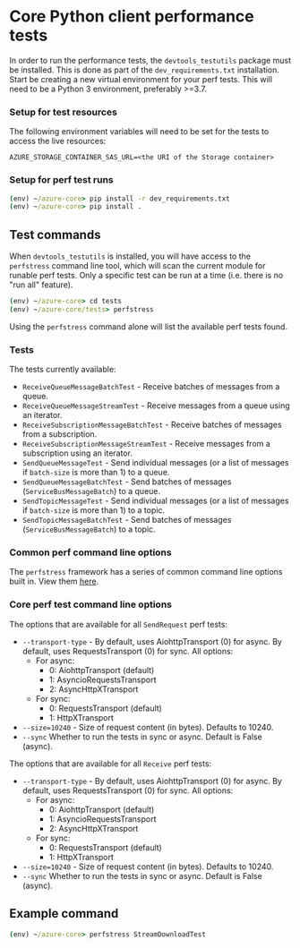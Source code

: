 # Core Python client performance tests

In order to run the performance tests, the `devtools_testutils` package must be installed. This is done as part of the `dev_requirements.txt` installation. Start be creating a new virtual environment for your perf tests. This will need to be a Python 3 environment, preferably >=3.7.

### Setup for test resources
The following environment variables will need to be set for the tests to access the live resources:

```
AZURE_STORAGE_CONTAINER_SAS_URL=<the URI of the Storage container>
```

### Setup for perf test runs

```cmd
(env) ~/azure-core> pip install -r dev_requirements.txt
(env) ~/azure-core> pip install .
```

## Test commands

When `devtools_testutils` is installed, you will have access to the `perfstress` command line tool, which will scan the current module for runable perf tests. Only a specific test can be run at a time (i.e. there is no "run all" feature).

```cmd
(env) ~/azure-core> cd tests
(env) ~/azure-core/tests> perfstress
```

Using the `perfstress` command alone will list the available perf tests found.

### Tests

The tests currently available:

- `ReceiveQueueMessageBatchTest` - Receive batches of messages from a queue.
- `ReceiveQueueMessageStreamTest` - Receive messages from a queue using an iterator.
- `ReceiveSubscriptionMessageBatchTest` - Receive batches of messages from a subscription.
- `ReceiveSubscriptionMessageStreamTest` - Receive messages from a subscription using an iterator.
- `SendQueueMessageTest` - Send individual messages (or a list of messages if `batch-size` is more than 1) to a queue.
- `SendQueueMessageBatchTest` - Send batches of messages (`ServiceBusMessageBatch`) to a queue.
- `SendTopicMessageTest` - Send individual messages (or a list of messages if `batch-size` is more than 1) to a topic.
- `SendTopicMessageBatchTest` - Send batches of messages (`ServiceBusMessageBatch`) to a topic.

### Common perf command line options

The `perfstress` framework has a series of common command line options built in. View them [here](https://github.com/Azure/azure-sdk-for-python/blob/main/doc/dev/perfstress_tests.md#default-command-options).

### Core perf test command line options

The options that are available for all `SendRequest` perf tests:

- `--transport-type` - By default, uses AiohttpTransport (0) for async. By default, uses RequestsTransport (0) for sync. All options:
  - For async:
    - 0: AiohttpTransport (default)
    - 1: AsyncioRequestsTransport
    - 2: AsyncHttpXTransport
  - For sync:
    - 0: RequestsTransport (default)
    - 1: HttpXTransport
- `--size=10240` - Size of request content (in bytes). Defaults to 10240.
- `--sync` Whether to run the tests in sync or async. Default is False (async).

The options that are available for all `Receive` perf tests:

- `--transport-type` - By default, uses AiohttpTransport (0) for async. By default, uses RequestsTransport (0) for sync. All options:
  - For async:
    - 0: AiohttpTransport (default)
    - 1: AsyncioRequestsTransport
    - 2: AsyncHttpXTransport
  - For sync:
    - 0: RequestsTransport (default)
    - 1: HttpXTransport
- `--size=10240` - Size of request content (in bytes). Defaults to 10240.
- `--sync` Whether to run the tests in sync or async. Default is False (async).

## Example command
```cmd
(env) ~/azure-core> perfstress StreamDownloadTest
```
